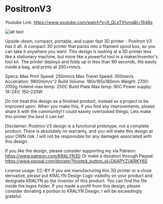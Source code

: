 # PositronV3

Youtube Link: https://www.youtube.com/watch?v=X_QLxTVtyng&t=1648s

![alt text](https://github.com/KRLAYN/PositronV3/blob/main/Media%20and%20logos/Photos%20and%20renders/PV3%20with%20printsA.jpg?raw=true)

Upside-down, compact, portable, and super fast 3D printer - Positron V3 has it all. A compact 3D printer that packs into a filament spool box, so you can take it anywhere you want. This design is looking at a 3D printer less like a stationary machine, but more like a powerful tool in a maker/inventor's tool kit. The printer deploys and folds up in less than 90 seconds, fits easily inside a bag, and prints at 200+mm/s.

Specs: 
Max Print Speed: 250mm/s
Max Travel Speed: 350mm/s
Accelration: 9800mm/s^2
Build Volume: 180x185x180mm
Weight: 2700-3100g
Hotend max temp: 250C
Build Plate Max temp: 90C
Power supply: 19-24V; 150-220W

Do not treat this design as a finished product; instead as a project to be improved upon. When you make this, if you find any improvements, please share it with the community! I could easely overlooked things; Lets make this printer the best it can be!

Disclaimer: Positron V3 design is a functional prototype, not a complete product. There is absolutely no warranty, and you will make this design at your OWN risk. I will not be responsible for any damages associated with this design. 

If you like the design, please consider supporting my via Patreon: https://www.patreon.com/KRALYN3D
Or make a donation through Paypal: https://www.paypal.com/donate/?hosted_button_id=D6APYZU6RKY6S

License usage: CC-BY 
If you are manufacturing this 3D printer or a close derivative, please put KRALYN Design Logo visibility on your product and designate KRALYN as the inventor of this product. You can find the file inside the logos folder.
If you made a profit from this design, please consider donating a portion to KRALYN Design; I will be exceedingly grateful.